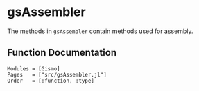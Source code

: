 # gsAssembler

The methods in `gsAssembler` contain methods used for assembly.

## Function Documentation
```@autodocs
Modules = [Gismo]
Pages   = ["src/gsAssembler.jl"]
Order   = [:function, :type]
```